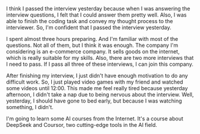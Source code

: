 I think I passed the interview yesterday because when I was answering the interview questions, I felt that I could answer them pretty well. Also, I was able to finish the coding task and convey my thought process to the interviewer. So, I'm confident that I passed the interview yesterday.

I spent almost three hours preparing. And I'm familiar with most of the questions. Not all of them, but I think it was enough. The company I'm considering is an e-commerce company. It sells goods on the internet, which is really suitable for my skills. Also, there are two more interviews that I need to pass. If I pass all three of these interviews, I can join this company.

After finishing my interview, I just didn't have enough motivation to do any difficult work. So, I just played video games with my friend and watched some videos until 12:00. This made me feel really tired because yesterday afternoon, I didn't take a nap due to being nervous about the interview. Well, yesterday, I should have gone to bed early, but because I was watching something, I didn't.
 
I'm going to learn some AI courses from the Internet. It's a course about DeepSeek and Coursor, two cutting-edge tools in the AI field.